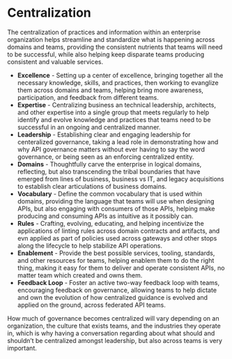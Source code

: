 # Centralization
The centralization of practices and information within an enterprise organization helps streamline and standardize what is happening across domains and teams, providing the consistent nutrients that teams will need to be successful, while also helping keep disparate teams producing consistent and valuable services.

- **Excellence** - Setting up a center of excellence, bringing together all the necessary knowledge, skills, and practices, then working to evanglize them across domains and teams, helping bring more awareness, participation, and feedback from different teams.
- **Expertise** - Centralizing business an technical leadership, architects, and other expertise into a single group that meets regularly to help identify and evolve knowledge and practices that teams need to be successful in an ongoing and centralized manner.
- **Leadership** - Establishing clear and engaging leadership for centeralized governance, taking a lead role in demonstrating how and why API governance matters without ever having to say the word governance, or being seen as an enforcing centralized entity.
- **Domains** - Thoughtfully carve the enterprise in logical domains, reflecting, but also transcending the tribal boundaries that have emerged from lines of business, business vs IT, and legacy acquisitions to establish clear articulations of business domains.
- **Vocabulary** - Define the common vocabulary that is used within domains, providing the language that teams will use when designing APIs, but also engaging with consumers of those APIs, helping make producing and consuming APIs as intuitive as it possibly can.
- **Rules** - Crafting, evolving, educating, and helping incentivize the applications of linting rules across domain contracts and artifacts, and evn applied as part of policies used across gateways and other stops along the lifecycle to help stabilize API operations.
- **Enablement** - Provide the best possible services, tooling, standards, and other resources for teams, helping enablem them to do the right thing, making it easy for them to deliver and operate consistent APIs, no matter team which created and owns them.
- **Feedback Loop** - Foster an active two-way feedback loop with teams, encouraging feedback on governance, allowing teams to help dictate and own the evolution of how centralized guidance is evolved and applied on the ground, across federated API teams.

How much of governance becomes centralized will vary depending on an organization, the culture that exists teams, and the industries they operate in, which is why having a conversation regarding about what should and shouldn’t be centralized amongst leadership, but also across teams is very important.
